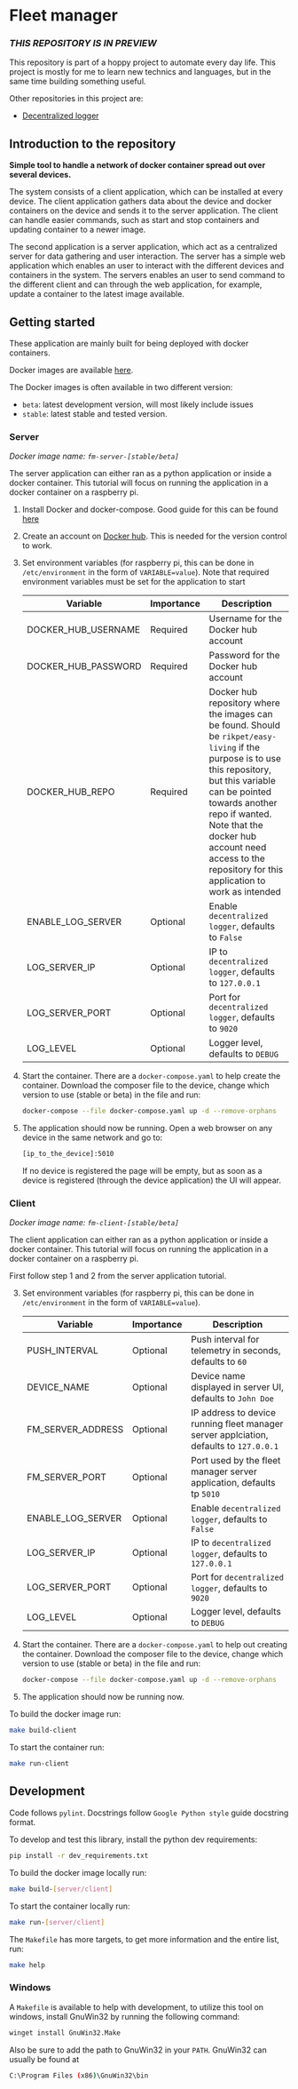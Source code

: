 # Fleet manager

### ***THIS REPOSITORY IS IN PREVIEW***

This repository is part of a hoppy project to automate every day life. This project is mostly for me to learn new technics and languages, but in the same time building something useful.

Other repositories in this project are:

- [Decentralized logger](https://github.com/rikpet/decentralized-logger)

## Introduction to the repository
**Simple tool to handle a network of docker container spread out over several devices.**

The system consists of a client application, which can be installed at every device. The client application gathers data about the device and docker containers on the device and sends it to the server application. The client can handle easier commands, such as start and stop containers and updating container to a newer image.

The second application is a server application, which act as a centralized server for data gathering and user interaction. The server has a simple web application which enables an user to interact with the different devices and containers in the system. The servers enables an user to send command to the different client and can through the web application, for example, update a container to the latest image available.

## Getting started
These application are mainly built for being deployed with docker containers. 

Docker images are available [here](https://hub.docker.com/repository/docker/rikpet/easy-living/).

The Docker images is often available in two different version:
- ``beta``: latest development version, will most likely include issues
- ``stable``: latest stable and tested version.

### Server
*Docker image name: ``fm-server-[stable/beta]``*

The server application can either ran as a python application or inside a docker container. This tutorial will focus on running the application in a docker container on a raspberry pi.

1. Install Docker and docker-compose. Good guide for this can be found [here](https://dev.to/elalemanyo/how-to-install-docker-and-docker-compose-on-raspberry-pi-1mo)

2. Create an account on [Docker hub](https://hub.docker.com/). This is needed for the version control to work.

3. Set environment variables (for raspberry pi, this can be done in ``/etc/environment`` in the form of ``VARIABLE=value``). Note that required environment variables must be set for the application to start

    | Variable | Importance | Description |
    |----------|------------|-------------|
    | DOCKER_HUB_USERNAME | Required | Username for the Docker hub account |
    | DOCKER_HUB_PASSWORD | Required | Password for the Docker hub account |
    | DOCKER_HUB_REPO | Required | Docker hub repository where the images can be found. Should be ``rikpet/easy-living`` if the purpose is to use this repository, but this variable can be pointed towards another repo if wanted. Note that the docker hub account need access to the repository for this application to work as intended |
    | ENABLE_LOG_SERVER | Optional | Enable ``decentralized logger``, defaults to ``False`` |
    | LOG_SERVER_IP | Optional | IP to ``decentralized logger``, defaults to ``127.0.0.1``
    | LOG_SERVER_PORT | Optional | Port for ``decentralized logger``, defaults to ``9020`` |
    | LOG_LEVEL | Optional | Logger level, defaults to ``DEBUG`` |

4. Start the container. There are a ``docker-compose.yaml`` to help create the container. Download the composer file to the device, change which version to use (stable or beta) in the file and run:
    ```bash
    docker-compose --file docker-compose.yaml up -d --remove-orphans
    ```

5. The application should now be running. Open a web browser on any device in the same network and go to:
    ```bash
    [ip_to_the_device]:5010
    ```
    If no device is registered the page will be empty, but as soon as a device is registered (through the device application) the UI will appear.

### Client
*Docker image name: ``fm-client-[stable/beta]``*

The client application can either ran as a python application or inside a docker container. This tutorial will focus on running the application in a docker container on a raspberry pi.

First follow step 1 and 2 from the server application tutorial.

3. Set environment variables (for raspberry pi, this can be done in ``/etc/environment`` in the form of ``VARIABLE=value``).

    | Variable | Importance | Description |
    |----------|------------|-------------|
    | PUSH_INTERVAL | Optional | Push interval for telemetry in seconds, defaults to ``60`` |
    | DEVICE_NAME | Optional | Device name displayed in server UI, defaults to ``John Doe`` |
    | FM_SERVER_ADDRESS | Optional | IP address to device running fleet manager server applciation, defaults to ``127.0.0.1`` |
    | FM_SERVER_PORT | Optional | Port used by the fleet manager server application, defaults tp ``5010`` |
    | ENABLE_LOG_SERVER | Optional | Enable ``decentralized logger``, defaults to ``False`` |
    | LOG_SERVER_IP | Optional | IP to ``decentralized logger``, defaults to ``127.0.0.1``
    | LOG_SERVER_PORT | Optional | Port for ``decentralized logger``, defaults to ``9020`` |
    | LOG_LEVEL | Optional | Logger level, defaults to ``DEBUG`` |

4. Start the container. There are a ``docker-compose.yaml`` to help out creating the container. Download the composer file to the device, change which version to use (stable or beta) in the file and run:
    ```bash
    docker-compose --file docker-compose.yaml up -d --remove-orphans
    ```

5. The application should now be running now. 


To build the docker image run:

```bash
make build-client
```

To start the container run:

```bash
make run-client
```

## Development
Code follows ``pylint``. Docstrings follow ``Google Python style`` guide docstring format. 

To develop and test this library, install the python dev requirements:

```bash
pip install -r dev_requirements.txt
```

To build the docker image locally run:

```bash
make build-[server/client]
```

To start the container locally run:

```bash
make run-[server/client]
```

The ``Makefile`` has more targets, to get more information and the entire list, run:

```bash
make help
```

### Windows
A ``Makefile`` is available to help with development, to utilize this tool on windows, install GnuWin32 by running the
following command:

```bash
winget install GnuWin32.Make
```

Also be sure to add the path to GnuWin32 in your ``PATH``.
GnuWin32 can usually be found at 

```bash
C:\Program Files (x86)\GnuWin32\bin
```
